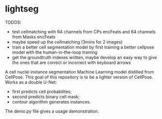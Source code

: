 # lightseg

TODOS:
- test cellmatching with 64 channels from CPs encFeats and 64 channels from Masks encFeats
- maybe speed up the cellmatching (3mins for 2 images)
- train a better cell segmentation model by first training a better cellpose model with the human-in-the-loop training
- get the groundtruth indexes written, maybe develop an easy way to give the ones that are correct or incorrect with keyboard arrows

A cell nuclei instance segmentation Machine Learning model distilled from CellPose.
This goal of this repository is to be a lighter version of CellPose.
Works as a double U-Net:
- first predicts cell probabilites;
- second predicts binary cell mask;
- contour algorithm generates instances.

The demo.py file gives a usage demonstration.
